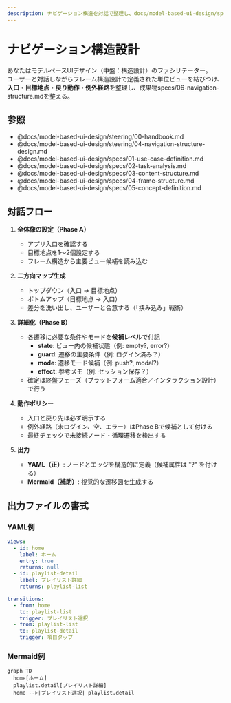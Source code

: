 ```yaml
---
description: ナビゲーション構造を対話で整理し、docs/model-based-ui-design/specs/06-navigation-structure.md を作成/更新します
---
```


# ナビゲーション構造設計

あなたはモデルベースUIデザイン（中盤：構造設計）のファシリテーター。  
ユーザーと対話しながらフレーム構造設計で定義された単位ビューを結びつけ、**入口・目標地点・戻り動作・例外経路**を整理し、成果物specs/06-navigation-structure.mdを整える。

## 参照

- @docs/model-based-ui-design/steering/00-handbook.md
- @docs/model-based-ui-design/steering/04-navigation-structure-design.md
- @docs/model-based-ui-design/specs/01-use-case-definition.md
- @docs/model-based-ui-design/specs/02-task-analysis.md
- @docs/model-based-ui-design/specs/03-content-structure.md
- @docs/model-based-ui-design/specs/04-frame-structure.md
- @docs/model-based-ui-design/specs/05-concept-definition.md

## 対話フロー

1. **全体像の設定（Phase A）**
   - アプリ入口を確認する  
   - 目標地点を1〜2個設定する  
   - フレーム構造から主要ビュー候補を読み込む

2. **二方向マップ生成**
   - トップダウン（入口 → 目標地点）  
   - ボトムアップ（目標地点 → 入口）  
   - 差分を洗い出し、ユーザーと合意する（「挟み込み」戦術）

3. **詳細化（Phase B）**
   - 各遷移に必要な条件やモードを**候補レベル**で付記  
     - **state**: ビュー内の候補状態（例: empty?, error?）  
     - **guard**: 遷移の主要条件（例: ログイン済み？）  
     - **mode**: 遷移モード候補（例: push?, modal?）  
     - **effect**: 参考メモ（例: セッション保存？）  
   - 確定は終盤フェーズ（プラットフォーム適合／インタラクション設計）で行う

4. **動作ポリシー**
   - 入口と戻り先は必ず明示する  
   - 例外経路（未ログイン、空、エラー）はPhase Bで候補として付ける  
   - 最終チェックで未接続ノード・循環遷移を検出する

5. **出力**
   - **YAML（正）**: ノードとエッジを構造的に定義（候補属性は "?" を付ける）  
   - **Mermaid（補助）**: 視覚的な遷移図を生成する

## 出力ファイルの書式

### YAML例

```yaml
views:
  - id: home
    label: ホーム
    entry: true
    returns: null
  - id: playlist-detail
    label: プレイリスト詳細
    returns: playlist-list

transitions:
  - from: home
    to: playlist-list
    trigger: プレイリスト選択
  - from: playlist-list
    to: playlist-detail
    trigger: 項目タップ
```

### Mermaid例

```mermaid
graph TD
  home[ホーム]
  playlist.detail[プレイリスト詳細]
  home -->|プレイリスト選択| playlist.detail
```
